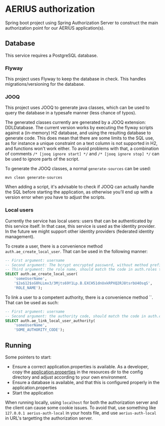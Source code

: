 # AERIUS authorization

Spring boot project using Spring Authorization Server to construct the main authorization point for our AERIUS application(s).

## Database

This service requires a PostgreSQL database.

### Flyway

This project uses Flyway to keep the database in check. This handles migrations/versioning for the database.

### JOOQ

This project uses JOOQ to generate java classes, which can be used to query the database in a typesafe manner (less chance of typos).

The generated classes currently are generated by a JOOQ extension: DDLDatabase.
The current version works by executing the flyway scripts against a (in-memory) H2 database, and using the resulting database to generate code. This does mean that there are some limits to the SQL use, as for instance a unique constraint on a text column is not supported in H2, and functions won't work either.
To avoid problems with that, a combination of comments `/* [jooq ignore start] */` and `/* [jooq ignore stop] */` can be used to ignore parts of the script.

To generate the JOOQ classes, a normal `generate-sources` can be used:

```
mvn clean generate-sources
```

When adding a script, it's advisable to check if JOOQ can actually handle the SQL before starting the application, as otherwise you'll end up with a version error when you have to adjust the scripts.

### Local users

Currently the service has local users: users that can be authenticated by this service itself.
In that case, this service is used as the identity provider. In the future we might support other identity providers (federated identity management).

To create a user, there is a convenience method `auth.ae_create_local_user`. That can be used in the following manner:

```sql
-- First argument: username
-- Second argument: The bcrypt encrypted password, without method prefix (this is added by the function).
-- Third argument: the role name, should match the code in auth.roles table.
SELECT auth.ae_create_local_user(
	'someUserName',
	'$2a$12$sG0hLLmx3/3Mjts69Y1Lp.B.EXCH51dnUxkRPXQ2RJ8tsrbU4OsqS',
	'ROLE_NAME');
```

To link a user to a competent authority, there is a convenience method ``. That can be used as such:

```sql
-- First argument: username
-- Second argument: the authority code, should match the code in auth.competent_authorities table.
SELECT auth.ae_link_local_user_authority(
	'someUserName',
	'SOME_AUTHORITY_CODE');
```

## Running

Some pointers to start:
* Ensure a correct application.properties is available. As a developer, copy the [application.properties](src/main/resources/application.properties) in the resources dir to the config directory and adjust according to your own environment.
* Ensure a database is available, and that this is configured properly in the application.properties
* Start the application

When running locally, using `localhost` for both the authorization server and the client can cause some cookie issues.
To avoid that, use something like `127.0.0.1 aerius-auth-local` in your hosts file, and use `aerius-auth-local` in URL's targetting the authorization server.
